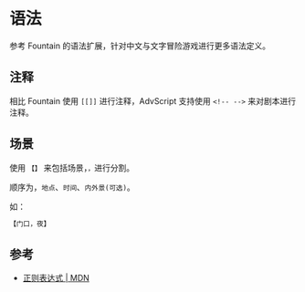 # 语法

参考 Fountain 的语法扩展，针对中文与文字冒险游戏进行更多语法定义。

## 注释

相比 Fountain 使用 `[[]]` 进行注释，AdvScript 支持使用 `<!-- -->` 来对剧本进行注释。

## 场景

使用 `【】` 来包括场景，`，`进行分割。

顺序为，`地点`、`时间`、`内外景(可选)`。

如：

```md
【门口，夜】
```

## 参考

- [正则表达式 | MDN](https://developer.mozilla.org/zh-CN/docs/Web/JavaScript/Guide/Regular_Expressions)
